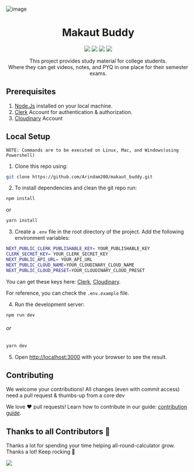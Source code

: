 
![image](/public/Readme.png)

<h1 align="center"> Makaut Buddy </h1>
<p align="center">
<a href="https://github.com/Arindam200/makaut_buddy" alt="GitHub contributors">
<img src="https://img.shields.io/github/contributors/Arindam200/makaut_buddy.svg" /><a>
<a href="https://github.com/Arindam200/makaut_buddy" alt="GitHub issues by-label">
<img src="https://img.shields.io/github/issues/Arindam200/makaut_buddy" /></a>
<a href="https://twitter.com/Arindam_1729" alt="Twitter Follow">
<img src="https://img.shields.io/twitter/follow/Arindam_1729.svg?label=Follow" /></a>
<a href="https://github.com/Arindam200/makaut_buddy" alt="License">
<img src="https://img.shields.io/github/license/Arindam200/makaut_buddy.svg" /></a>

</p>

<p align="center">
This project provides study material for college students. Where they can get videos, notes, and PYQ in one place for their semester exams.
</p>


## Prerequisites

1. [Node.Js](https://nodejs.org/en) installed on your local machine.
2. [Clerk](https://clerk.com/) Account for authentication & authorization.
3. [Cloudinary](https://cloudinary.com/) Account 


## Local Setup

`NOTE: Commands are to be executed on Linux, Mac, and Windows(using Powershell)`

1. Clone this repo using:

```sh
git clone https://github.com/Arindam200/makaut_buddy.git
```

2. To install dependencies and clean the git repo run:

```sh
npm install
```

or

```sh
yarn install
```

3. Create a `.env` file in the root directory of the project. Add the following environment variables:

```sh
NEXT_PUBLIC_CLERK_PUBLISHABLE_KEY= YOUR_PUBLISHABLE_KEY
CLERK_SECRET_KEY= YOUR_CLERK_SECRET_KEY
NEXT_PUBLIC_API_URL= YOUR_API_URL
NEXT_PUBLIC_CLOUD_NAME=YOUR_CLOUDINARY_CLOUD_NAME
NEXT_PUBLIC_CLOUD_PRESET=YOUR_CLOUDINARY_CLOUD_PRESET
```

You can get these keys here: [Clerk](https://clerk.com/), [Cloudinary](https://cloudinary.com/).

For reference, you can check the `.env.example` file.

4. Run the development server:

```sh
npm run dev
```

###### or

```sh
yarn dev
```

5. Open [http://localhost:3000](http://localhost:3000) with your browser to see the result.

## Contributing

We welcome your contributions! All changes (even with commit access) need a pull request & thumbs-up from a core dev

We love ❤️ pull requests! Learn how to contribute in our guide: [contribution guide](/CONTRIBUTING.md).

## Thanks to all Contributors 💪

Thanks a lot for spending your time helping all-round-calculator grow. Thanks a lot! Keep rocking 🍻

<a href="https://github.com/Arindam200/makaut_buddy/graphs/contributors">
  <img src="https://contrib.rocks/image?repo=Arindam200/makaut_buddy" />
</a>

